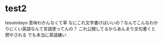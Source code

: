 # test2
tesutodayo
意味わかんなくて草
なにこれ文字書けばいいの？なんでこんなわかりにくい英語なんて言語使ってんの？
これ公開してるからあんまり文句書くと燃やされる
でも本当に英語嫌い
